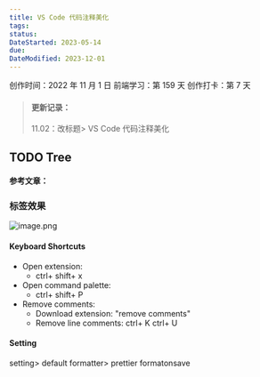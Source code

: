 ```yaml
---
title: VS Code 代码注释美化
tags:
status:
DateStarted: 2023-05-14
due:
DateModified: 2023-12-01
---
```


创作时间：2022 年 11 月 1 日
前端学习：第 159 天
创作打卡：第 7 天

> #### 更新记录：
>
> 11.02：改标题> VS Code 代码注释美化

## TODO Tree

#### 参考文章：

### 标签效果

![image.png](https://cdn.nlark.com/yuque/0/2022/png/29677165/1667289748464-2ea7b51f-b3af-48df-aa51-806963093ae1.png#clientId=uffcc32f4-2e46-4&crop=0&crop=0&crop=1&crop=1&from=paste&id=uebf886d9&margin=%5Bobject%20Object%5D&name=image.png&originHeight=726&originWidth=566&originalType=url&ratio=1&rotation=0&showTitle=false&size=58406&status=done&style=none&taskId=u0f31f807-d539-4228-a56b-458108b262b&title=)

#### Keyboard Shortcuts

- Open extension:
  - ctrl+ shift+ x
- Open command palette:
  - ctrl+ shift+ P
- Remove comments:
  - Download extension: "remove comments"
  - Remove line comments: ctrl+ K ctrl+ U

#### Setting

setting>
default formatter> prettier
formatonsave
